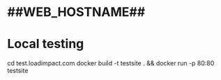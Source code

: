 # ##WEB_HOSTNAME##

# Local testing
cd test.loadimpact.com
docker build -t testsite . && docker run -p 80:80 testsite